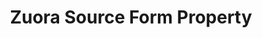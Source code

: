 ---
content-type: "api-form"
form-type: "source"
key: "source-form-properties-zuora-object"

title: "Zuora Source Form Property"
api-type: "zuora"
display-name: "Zuora"

source-type: "saas"
docs-name: "zuora"

description: ""

object-attributes:
  # - name: "api_type"
  #   type: "string"
  #   description: "The zuora API Stitch should use to extract data. Possible values are `REST` or `BULK`. [Read about the pros and cons of each API here]({{ site.baseurl }}/integrations/saas/zuora#bulk-vs-rest-api)."

  - name: "european"
    type: "string"
    required: false
    description: "If `true`, the Zuora account being connected is based in Europe."
    value: "false"

  - name: "password"
    type: "string"
    required: true
    description: "The password associated with the Zuora user authorizing the connection."
    value: "{{ sample-property-data.password }}"

  - name: "sandbox"
    type: "string"
    required: false
    description: "If `true`, the Zuora account being connected is a sandbox."
    value: "false"

  - name: "username"
    type: "string"
    required: true
    description: |
      The username of the Zuora user authorizing the connection. To successfully create a connection, this user must:

      1. **Have Standard user permissions across the board**,
      2. **Have two-factor authentication disabled**. Refer to this [Zuora article](https://knowledgecenter.zuora.com/CF_Users_and_Administrators/Two-Factor_Authentication) for assistance in disabling this setting.
      3. **Have credentials that don't expire**. This is only applicable if Password Expiration rules are enforced. Refer to [Zuora's documentation](https://knowledgecenter.zuora.com/kb/How_do_I_prevent_my_API_user_login_from_expiring%3F) for a workaround.

      For more info, refer to our [Zuora integration documentation]({{ site.baseurl }}/integrations/saas/zuora#create-the-zuora-user).
    value: "{{ sample-property-data.user }}"
---